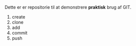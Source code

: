 Dette er er repositorie til at demonstrere **praktisk** brug af GIT.

1. create
2. clone
3. add
4. commit
5. push

